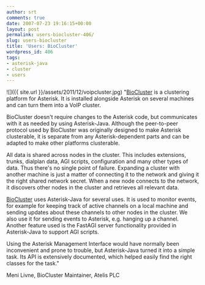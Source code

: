 ```yaml
---
author: srt
comments: true
date: 2007-07-23 19:16:15+00:00
layout: post
permalink: users-biocluster-406/
slug: users-biocluster
title: 'Users: BioCluster'
wordpress_id: 406
tags:
- asterisk-java
- cluster
- users
---
```



![]({{ site.url }}/assets/2011/12/voipcluster.jpg)
"[BioCluster](http://voip-cluster.org/) is a clustering platform for Asterisk. It is installed alongside 
Asterisk on several machines and can turn them into a VoIP cluster.   

BioCluster doesn't require changes to the Asterisk code, but communicates 
with it as needed by using Asterisk-Java. Although the peer-to-peer protocol 
used by BioCluster was originally designed to make Asterisk clusterable, it 
is separate from any Asterisk-dependent parts and can be adapted to make 
other platforms clusterable.



All data is shared across nodes in the cluster. This includes extensions, 
trunks, dialplan data, AGI scripts, configuration and many other types of 
data. Thus there's no single point of failure. Expanding a cluster with 
another machine is just a matter of connecting it to the network and giving 
it the right shared network secret. When a new node connects to the network, 
it discovers other nodes in the cluster and retrieves all relevant data.



[BioCluster](http://voip-cluster.org/) uses Asterisk-Java for several uses. It is used to monitor events, 
for example for keeping track of active channels on a local machine and 
sending updates about these channels to other nodes in the cluster. We also 
use it for sending events to Asterisk, e.g. hanging up a channel. Another 
feature used is the FastAGI server functionality provided in Asterisk-Java to 
support AGI scripts.



Using the Asterisk Management Interface would have normally been inconvenient 
and prone to trouble, but Asterisk-Java turned it into a simple task. Its API 
is extensively documented, which helped easily find the right classes for the 
task."





Meni Livne, BioCluster Maintainer, Atelis PLC
